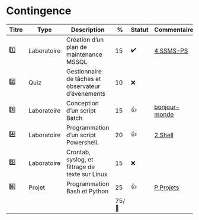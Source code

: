# Contingence

| Titre | Type        | Description                                         | % | Statut           | Commentaires            |
|-------|-------------|-----------------------------------------------------|---|------------------|-------------------------|
| :one: | Laboratoire | Création d’un plan de maintenance MSSQL             | 15|:heavy_check_mark:|[4.SSMS-PS](../4.SSMS-PS)|
| :two: | Quiz        | Gestionnaire de tâches et observateur d’évènements  | 10|:x:               |                         |
|:three:| Laboratoire | Conception d’un script Batch                        | 15|:+1:               |[bonjour-monde](https://lab.github.com/CollegeBoreal/lab-github-actions:-bonjour-monde)|
|:four: | Laboratoire | Programmation d’un script Powershell.               | 20|:+1:               |[2.Shell](../2.Shell)    |
|:five: | Laboratoire | Crontab, syslog, et filtrage de texte sur Linux     | 15|:x:               |                         |
|:six:  | Projet      | Programmation Bash et Python                        | 25|:+1:               |[P.Projets](../P.Projets)|
|       |             |                                                     | 75/:100:|                  |                         |

